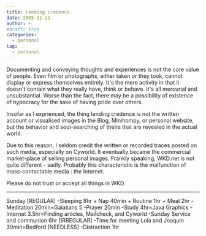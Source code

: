 ```yaml
---
title: Lending credence
date: 2005-11-21
author: ~
#draft: true
categories:
  - personal
tag:
  - personal
---
```




Documenting and conveying thoughts and experiences is not the core value of people.
Even film or photographs, either taken or they took, cannot display or express themselves entirely.
It's the mere activity in that it doesn't contain what they really have, think or behave.
It's all mercurial and unsubstantial. 
Worse than the fact, there may be a possibility of existence 
of hypocracy for the sake of having pride over others.

Insofar as I exprienced, the thing lending credence is not the written account or visualised images
in the Blog, Minihompy, or personal website,
but the behavior and soul-searching of theirs that are revealed in the actual world.

Due to this reason,
I seldom credit the written or recorded traces posted on such media, especially on Cyworld.
It eventually became the commercial market-place of selling personal images.
Frankly speaking, WKD.net is not quite different - sadly.
Probably this characteristic is the malfunction of mass-contactable media : the Internet.

Please do not trust or accept all things in WKD.


-------
Sunday
[REGULAR]
-Sleeping 8hr + Nap 40min + Routine 1hr + Meal 2hr
-Meditation 20min=Galatians 5
-Prayer 20min
-Study 4hr=Java Graphics 
-Internet 3.5hr=Finding articles, Mailcheck, and Cyworld
-Sunday Service and communion 6hr
[IRREGULAR]
-Time for meeting Lola and Joaquin 30min=Bedford
[NEEDLESS]
-Distraction 1hr


 






